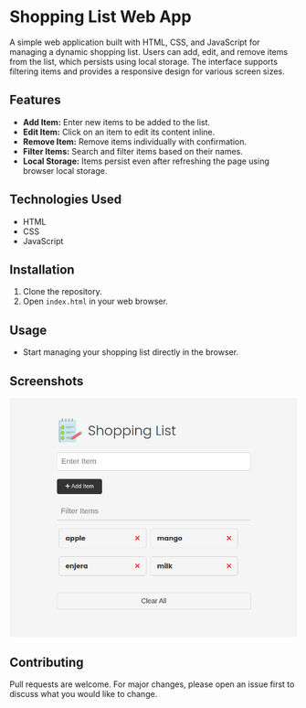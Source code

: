# Shopping List Web App

A simple web application built with HTML, CSS, and JavaScript for managing a dynamic shopping list. Users can add, edit, and remove items from the list, which persists using local storage. The interface supports filtering items and provides a responsive design for various screen sizes.

## Features
- **Add Item:** Enter new items to be added to the list.
- **Edit Item:** Click on an item to edit its content inline.
- **Remove Item:** Remove items individually with confirmation.
- **Filter Items:** Search and filter items based on their names.
- **Local Storage:** Items persist even after refreshing the page using browser local storage.

## Technologies Used
- HTML
- CSS
- JavaScript

## Installation
1. Clone the repository.
2. Open `index.html` in your web browser.

## Usage
- Start managing your shopping list directly in the browser.

## Screenshots
![Screenshot 1](ShoppingList.png)


## Contributing
Pull requests are welcome. For major changes, please open an issue first to discuss what you would like to change.

